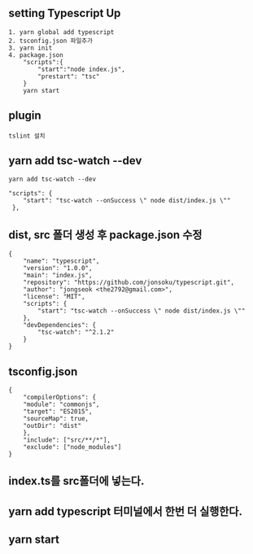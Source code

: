 ## setting Typescript Up
    1. yarn global add typescript
    2. tsconfig.json 파일추가
    3. yarn init
    4. package.json
        "scripts":{
            "start":"node index.js",
            "prestart": "tsc"
        }
        yarn start

## plugin
    tslint 설치

## yarn add tsc-watch --dev
    yarn add tsc-watch --dev

    "scripts": {
        "start": "tsc-watch --onSuccess \" node dist/index.js \""
     },

## dist, src 폴더 생성 후 package.json 수정

    {
        "name": "typescript",
        "version": "1.0.0",
        "main": "index.js",
        "repository": "https://github.com/jonsoku/typescript.git",
        "author": "jongseok <the2792@gmail.com>",
        "license": "MIT",
        "scripts": {
            "start": "tsc-watch --onSuccess \" node dist/index.js \""
        },
        "devDependencies": {
            "tsc-watch": "^2.1.2"
        }
    }

## tsconfig.json
    {
        "compilerOptions": {
        "module": "commonjs",
        "target": "ES2015",
        "sourceMap": true,
        "outDir": "dist"
        },
        "include": ["src/**/*"],
        "exclude": ["node_modules"]
    }

## index.ts를 src폴더에 넣는다.

## yarn add typescript 터미널에서 한번 더 실행한다.

## yarn start